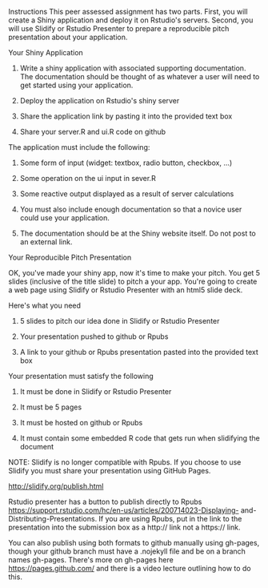 Instructions
This peer assessed assignment has two parts. First, you will create a Shiny application and deploy it on Rstudio's servers. 
Second, you will use Slidify or Rstudio Presenter to prepare a reproducible pitch presentation about your application.

Your Shiny Application

1. Write a shiny application with associated supporting documentation. The documentation should be thought of as whatever a 
user will need to get started using your application.

2. Deploy the application on Rstudio's shiny server

3. Share the application link by pasting it into the provided text box

4. Share your server.R and ui.R code on github

The application must include the following:

1. Some form of input (widget: textbox, radio button, checkbox, ...)

2. Some operation on the ui input in sever.R

3. Some reactive output displayed as a result of server calculations

4. You must also include enough documentation so that a novice user could use your application.

5. The documentation should be at the Shiny website itself. Do not post to an external link.


Your Reproducible Pitch Presentation

OK, you've made your shiny app, now it's time to make your pitch. You get 5 slides (inclusive of the title slide) to pitch 
a your app. You're going to create a web page using Slidify or Rstudio Presenter with an html5 slide deck.

Here's what you need

1. 5 slides to pitch our idea done in Slidify or Rstudio Presenter

2. Your presentation pushed to github or Rpubs

3. A link to your github or Rpubs presentation pasted into the provided text box

Your presentation must satisfy the following

1. It must be done in Slidify or Rstudio Presenter

2. It must be 5 pages

3. It must be hosted on github or Rpubs

4. It must contain some embedded R code that gets run when slidifying the document

NOTE: Slidify is no longer compatible with Rpubs. If you choose to use Slidify you must share your presentation 
using GitHub Pages.

http://slidify.org/publish.html

Rstudio presenter has a button to publish directly to Rpubs https://support.rstudio.com/hc/en-us/articles/200714023-Displaying-
and-Distributing-Presentations. If you are using Rpubs, put in the link to the presentation into the submission box as
a http:// link not a https:// link.

You can also publish using both formats to github manually using gh-pages, though your github branch must have a .nojekyll 
file and be on a branch names gh-pages. There's more on gh-pages here https://pages.github.com/ and there is a video lecture 
outlining how to do this.


